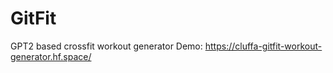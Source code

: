 # GitFit
GPT2 based crossfit workout generator
Demo: <https://cluffa-gitfit-workout-generator.hf.space/>
